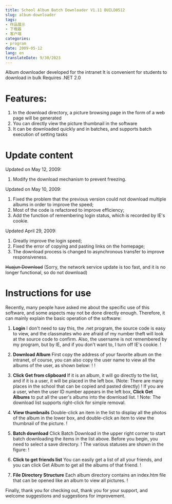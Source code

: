 ```yaml
---
title: School Album Batch Downloader V1.11 BUILD0512
slug: album-downloader
tags:
- 作品展示
- 下载器
- 客户端
categories:
- program
date: 2009-05-12
lang: en
translateDate: 9/30/2023
---
```


Album downloader developed for the intranet
 It is convenient for students to download in bulk
 Requires .NET 2.0

# Features:
 1. In the download directory, a picture browsing page in the form of a web page will be generated
 2. You can directly view the picture thumbnail in the software
 3. It can be downloaded quickly and in batches, and supports batch execution of setting tasks

# Update content
Updated on May 12, 2009:
 1. Modify the download mechanism to prevent freezing.

Updated on May 10, 2009:
 1. Fixed the problem that the previous version could not download multiple albums in order to improve the speed;
 2. Most of the code is refactored to improve efficiency;
 3. Add the function of remembering login status, which is recorded by IE's cookie.

Updated April 29, 2009:
 1. Greatly improve the login speed;
 2. Fixed the error of copying and pasting links on the homepage;
 3. The download process is changed to asynchronous transfer to improve responsiveness.

~~Huajun Download~~ (Sorry, the network service update is too fast, and it is no longer functional, so do not download)

# Instructions for use

Recently, many people have asked me about the specific use of this software, and some aspects may not be done directly enough. Therefore, it can mainly explain the basic operation of the software:

1. **Login**
I don't need to say this, the .net program, the source code is easy to view, and the classmates who are afraid of my number theft will look at the source code to confirm. Also, the username is not remembered by my program, but by IE, and if you don't want to, I turn off IE's cookie.
! [](s2.jpg)

2. **Download Album**
First copy the address of your favorite album on the intranet, of course, you can also copy the user name to view all the albums of the user, as shown below:
! [](s1.jpg)
! [](s3.jpg)

3. **Click Get from clipboard**
If it is an album, it will go directly to the list, and if it is a user, it will be placed in the left box. (Note: There are many places in the school that can be copied and pasted directly)
! [](s4.jpg)
If you are a user, when the user ID number appears in the left box, **Click Get Albums** to put all the user's albums into the download list.
! [](s5.jpg)
Note: The download list supports right-click for simple removal.

4. **View thumbnails**
Double-click an item in the list to display all the photos of the album in the lower box, and double-click an item to view the thumbnail of the picture.
! [](s6.jpg)

5. **Batch download**
Click Batch Download in the upper right corner to start batch downloading the items in the list above. Before you begin, you need to select a save directory.
! [](s7.jpg)
The various statuses are shown in the figure:
! [](s8.jpg)

6. **Click to get friends list**
You can easily get a list of all your friends, and you can click Get Album to get all the albums of that friend.
! [](s9.jpg)

7. **File Directory Structure**
Each album directory contains an index.htm file that can be opened like an album to view all pictures.
! [](s10.jpg)

Finally, thank you for checking out, thank you for your support, and welcome suggestions and suggestions for improvement.
